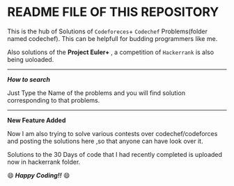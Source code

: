 # README FILE OF THIS REPOSITORY


This is the hub of Solutions of `Codeforeces`+ `Codechef` Problems(folder named codechef). This can be helpfull for budding programmers like me.

Also solutions of the <strong> Project Euler+ </strong>, a competition of `Hackerrank` is also being uoloaded.

- - - - - - - - - -

***How to search***

Just Type the Name of the problems and you will find solution corresponding to that problems.

- - -- - - - -

**New Feature Added**

Now I am also trying to solve various contests over codechef/codeforces and posting the solutions here ,so that anyone can have look over it.

Solutions to the 30 Days of code that I had recently completed is uploaded now in hackerrank folder.

:smile:<i><strong>  Happy Coding!!</i></strong> :smile:
